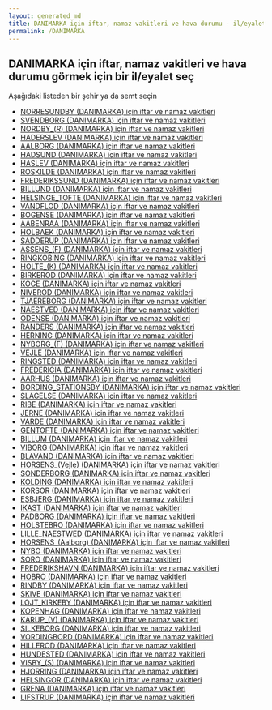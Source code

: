```yaml
---
layout: generated_md
title: DANIMARKA için iftar, namaz vakitleri ve hava durumu - il/eyalet seç
permalink: /DANIMARKA
---
```


## DANIMARKA için iftar, namaz vakitleri ve hava durumu  görmek için bir il/eyalet seç

Aşağıdaki listeden bir şehir ya da semt seçin

* [NORRESUNDBY (DANIMARKA) için iftar ve namaz vakitleri](/DANIMARKA/NORRESUNDBY)
* [SVENDBORG (DANIMARKA) için iftar ve namaz vakitleri](/DANIMARKA/SVENDBORG)
* [NORDBY_(_R_) (DANIMARKA) için iftar ve namaz vakitleri](/DANIMARKA/NORDBY_(_R_))
* [HADERSLEV (DANIMARKA) için iftar ve namaz vakitleri](/DANIMARKA/HADERSLEV)
* [AALBORG (DANIMARKA) için iftar ve namaz vakitleri](/DANIMARKA/AALBORG)
* [HADSUND (DANIMARKA) için iftar ve namaz vakitleri](/DANIMARKA/HADSUND)
* [HASLEV (DANIMARKA) için iftar ve namaz vakitleri](/DANIMARKA/HASLEV)
* [ROSKILDE (DANIMARKA) için iftar ve namaz vakitleri](/DANIMARKA/ROSKILDE)
* [FREDERIKSSUND (DANIMARKA) için iftar ve namaz vakitleri](/DANIMARKA/FREDERIKSSUND)
* [BILLUND (DANIMARKA) için iftar ve namaz vakitleri](/DANIMARKA/BILLUND)
* [HELSINGE_TOFTE (DANIMARKA) için iftar ve namaz vakitleri](/DANIMARKA/HELSINGE_TOFTE)
* [VANDFLOD (DANIMARKA) için iftar ve namaz vakitleri](/DANIMARKA/VANDFLOD)
* [BOGENSE (DANIMARKA) için iftar ve namaz vakitleri](/DANIMARKA/BOGENSE)
* [AABENRAA (DANIMARKA) için iftar ve namaz vakitleri](/DANIMARKA/AABENRAA)
* [HOLBAEK (DANIMARKA) için iftar ve namaz vakitleri](/DANIMARKA/HOLBAEK)
* [SADDERUP (DANIMARKA) için iftar ve namaz vakitleri](/DANIMARKA/SADDERUP)
* [ASSENS_(F) (DANIMARKA) için iftar ve namaz vakitleri](/DANIMARKA/ASSENS_(F))
* [RINGKOBING (DANIMARKA) için iftar ve namaz vakitleri](/DANIMARKA/RINGKOBING)
* [HOLTE_(K) (DANIMARKA) için iftar ve namaz vakitleri](/DANIMARKA/HOLTE_(K))
* [BIRKEROD (DANIMARKA) için iftar ve namaz vakitleri](/DANIMARKA/BIRKEROD)
* [KOGE (DANIMARKA) için iftar ve namaz vakitleri](/DANIMARKA/KOGE)
* [NIVEROD (DANIMARKA) için iftar ve namaz vakitleri](/DANIMARKA/NIVEROD)
* [TJAEREBORG (DANIMARKA) için iftar ve namaz vakitleri](/DANIMARKA/TJAEREBORG)
* [NAESTVED (DANIMARKA) için iftar ve namaz vakitleri](/DANIMARKA/NAESTVED)
* [ODENSE (DANIMARKA) için iftar ve namaz vakitleri](/DANIMARKA/ODENSE)
* [RANDERS (DANIMARKA) için iftar ve namaz vakitleri](/DANIMARKA/RANDERS)
* [HERNING (DANIMARKA) için iftar ve namaz vakitleri](/DANIMARKA/HERNING)
* [NYBORG_(F) (DANIMARKA) için iftar ve namaz vakitleri](/DANIMARKA/NYBORG_(F))
* [VEJLE (DANIMARKA) için iftar ve namaz vakitleri](/DANIMARKA/VEJLE)
* [RINGSTED (DANIMARKA) için iftar ve namaz vakitleri](/DANIMARKA/RINGSTED)
* [FREDERICIA (DANIMARKA) için iftar ve namaz vakitleri](/DANIMARKA/FREDERICIA)
* [AARHUS (DANIMARKA) için iftar ve namaz vakitleri](/DANIMARKA/AARHUS)
* [BORDING_STATIONSBY (DANIMARKA) için iftar ve namaz vakitleri](/DANIMARKA/BORDING_STATIONSBY)
* [SLAGELSE (DANIMARKA) için iftar ve namaz vakitleri](/DANIMARKA/SLAGELSE)
* [RIBE (DANIMARKA) için iftar ve namaz vakitleri](/DANIMARKA/RIBE)
* [JERNE (DANIMARKA) için iftar ve namaz vakitleri](/DANIMARKA/JERNE)
* [VARDE (DANIMARKA) için iftar ve namaz vakitleri](/DANIMARKA/VARDE)
* [GENTOFTE (DANIMARKA) için iftar ve namaz vakitleri](/DANIMARKA/GENTOFTE)
* [BILLUM (DANIMARKA) için iftar ve namaz vakitleri](/DANIMARKA/BILLUM)
* [VIBORG (DANIMARKA) için iftar ve namaz vakitleri](/DANIMARKA/VIBORG)
* [BLAVAND (DANIMARKA) için iftar ve namaz vakitleri](/DANIMARKA/BLAVAND)
* [HORSENS_(Vejle) (DANIMARKA) için iftar ve namaz vakitleri](/DANIMARKA/HORSENS_(Vejle))
* [SONDERBORG (DANIMARKA) için iftar ve namaz vakitleri](/DANIMARKA/SONDERBORG)
* [KOLDING (DANIMARKA) için iftar ve namaz vakitleri](/DANIMARKA/KOLDING)
* [KORSOR (DANIMARKA) için iftar ve namaz vakitleri](/DANIMARKA/KORSOR)
* [ESBJERG (DANIMARKA) için iftar ve namaz vakitleri](/DANIMARKA/ESBJERG)
* [IKAST (DANIMARKA) için iftar ve namaz vakitleri](/DANIMARKA/IKAST)
* [PADBORG (DANIMARKA) için iftar ve namaz vakitleri](/DANIMARKA/PADBORG)
* [HOLSTEBRO (DANIMARKA) için iftar ve namaz vakitleri](/DANIMARKA/HOLSTEBRO)
* [LILLE_NAESTWED (DANIMARKA) için iftar ve namaz vakitleri](/DANIMARKA/LILLE_NAESTWED)
* [HORSENS_(Aalborg) (DANIMARKA) için iftar ve namaz vakitleri](/DANIMARKA/HORSENS_(Aalborg))
* [NYBO (DANIMARKA) için iftar ve namaz vakitleri](/DANIMARKA/NYBO)
* [SORO (DANIMARKA) için iftar ve namaz vakitleri](/DANIMARKA/SORO)
* [FREDERIKSHAVN (DANIMARKA) için iftar ve namaz vakitleri](/DANIMARKA/FREDERIKSHAVN)
* [HOBRO (DANIMARKA) için iftar ve namaz vakitleri](/DANIMARKA/HOBRO)
* [RINDBY (DANIMARKA) için iftar ve namaz vakitleri](/DANIMARKA/RINDBY)
* [SKIVE (DANIMARKA) için iftar ve namaz vakitleri](/DANIMARKA/SKIVE)
* [LOJT_KIRKEBY (DANIMARKA) için iftar ve namaz vakitleri](/DANIMARKA/LOJT_KIRKEBY)
* [KOPENHAG (DANIMARKA) için iftar ve namaz vakitleri](/DANIMARKA/KOPENHAG)
* [KARUP_(V) (DANIMARKA) için iftar ve namaz vakitleri](/DANIMARKA/KARUP_(V))
* [SILKEBORG (DANIMARKA) için iftar ve namaz vakitleri](/DANIMARKA/SILKEBORG)
* [VORDINGBORD (DANIMARKA) için iftar ve namaz vakitleri](/DANIMARKA/VORDINGBORD)
* [HILLEROD (DANIMARKA) için iftar ve namaz vakitleri](/DANIMARKA/HILLEROD)
* [HUNDESTED (DANIMARKA) için iftar ve namaz vakitleri](/DANIMARKA/HUNDESTED)
* [VISBY_(S) (DANIMARKA) için iftar ve namaz vakitleri](/DANIMARKA/VISBY_(S))
* [HJORRING (DANIMARKA) için iftar ve namaz vakitleri](/DANIMARKA/HJORRING)
* [HELSINGOR (DANIMARKA) için iftar ve namaz vakitleri](/DANIMARKA/HELSINGOR)
* [GRENA (DANIMARKA) için iftar ve namaz vakitleri](/DANIMARKA/GRENA)
* [LIFSTRUP (DANIMARKA) için iftar ve namaz vakitleri](/DANIMARKA/LIFSTRUP)
